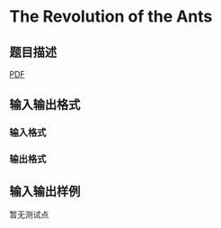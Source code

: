 # The Revolution of the Ants

## 题目描述

[problemUrl]: https://uva.onlinejudge.org/index.php?option=com_onlinejudge&Itemid=8&category=247&page=show_problem&problem=3824

[PDF](https://uva.onlinejudge.org/external/12/p1275.pdf)

## 输入输出格式

### 输入格式

### 输出格式

## 输入输出样例

暂无测试点

